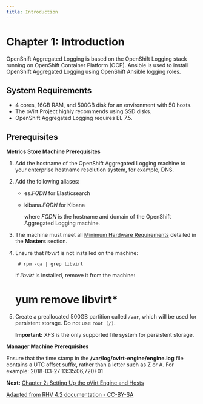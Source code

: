 ```yaml
---
title: Introduction
---
```


# Chapter 1: Introduction

OpenShift Aggregated Logging is based on the OpenShift Logging stack running on OpenShift Container Platform (OCP).
Ansible is used to install OpenShift Aggregated Logging using OpenShift Ansible logging roles.

## System Requirements

* 4 cores, 16GB RAM, and 500GB disk for an environment with 50 hosts.
* The oVirt Project highly recommends using SSD disks.
* OpenShift Aggregated Logging requires EL 7.5.

## Prerequisites

**Metrics Store Machine Prerequisites**

1. Add the hostname of the OpenShift Aggregated Logging machine to your enterprise hostname resolution system, for example, DNS.

2. Add the following aliases:

   * es._FQDN_ for Elasticsearch
   * kibana._FQDN_ for Kibana

     where _FQDN_ is the hostname and domain of the OpenShift Aggregated Logging machine.

3. The machine must meet all [Minimum Hardware Requirements](https://docs.okd.io/latest/install/prerequisites.html#hardware) detailed in the **Masters** section.

4. Ensure that _libvirt_ is not installed on the machine:

        # rpm -qa | grep libvirt

   If _libvirt_ is installed, remove it from the machine:

      # yum remove libvirt*

5. Create a preallocated 500GB partition called `/var`, which will be used for persistent storage. Do not use `root (/)`.

    **Important:** XFS is the only supported file system for persistent storage.

**Manager Machine Prerequisites**

Ensure that the time stamp in the **/var/log/ovirt-engine/engine.log** file contains a UTC offset suffix, rather than a letter such as Z or A. For example: 2018-03-27 13:35:06,720+01

**Next:** [Chapter 2: Setting Up the oVirt Engine and Hosts](../Setting_Up_the_oVirt_Engine_and_Hosts)

[Adapted from RHV 4.2 documentation - CC-BY-SA](https://access.redhat.com/documentation/en-us/red_hat_virtualization/4.2/html/metrics_store_installation_guide/introduction)

